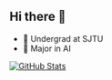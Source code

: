 ## Hi there 👋

- 🏫 Undergrad at SJTU
- 🔭 Major in AI

[![GitHub Stats](https://github-readme-stats.vercel.app/api?username=despzcm&count_private=true&show_icons=true&line_height=20)](https://github.com/anuraghazra/github-readme-stats)

<!--
**despzcm/despzcm** is a ✨ _special_ ✨ repository because its `README.md` (this file) appears on your GitHub profile.

Here are some ideas to get you started:

- 🔭 I’m currently working on ...
- 🌱 I’m currently learning ...
- 👯 I’m looking to collaborate on ...
- 🤔 I’m looking for help with ...
- 💬 Ask me about ...
- 📫 How to reach me: ...
- 😄 Pronouns: ...
- ⚡ Fun fact: ...
-->
